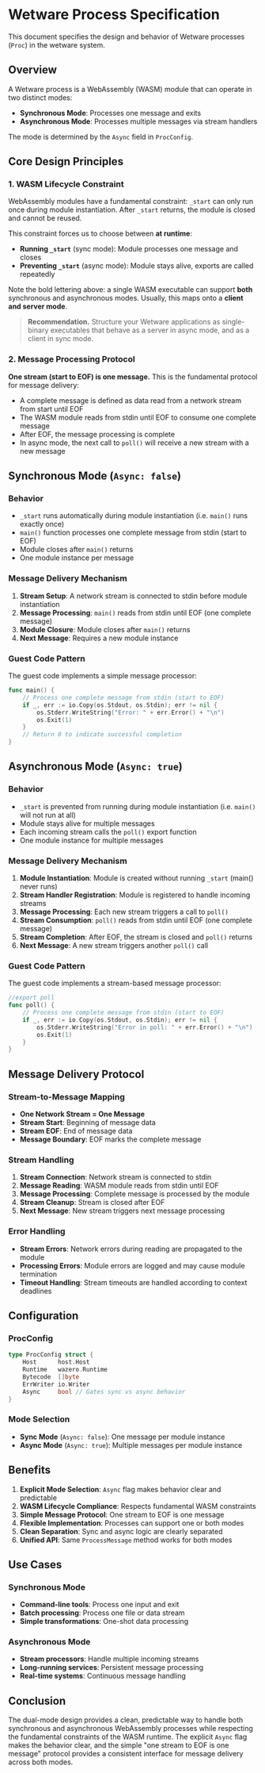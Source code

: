 # Wetware Process Specification

This document specifies the design and behavior of Wetware processes (`Proc`) in the wetware system.

## Overview

A Wetware process is a WebAssembly (WASM) module that can operate in two distinct modes:
- **Synchronous Mode**: Processes one message and exits
- **Asynchronous Mode**: Processes multiple messages via stream handlers

The mode is determined by the `Async` field in `ProcConfig`.

## Core Design Principles

### 1. WASM Lifecycle Constraint
WebAssembly modules have a fundamental constraint: `_start` can only run once during module instantiation. After `_start` returns, the module is closed and cannot be reused.

This constraint forces us to choose between **at runtime**:
- **Running `_start`** (sync mode): Module processes one message and closes
- **Preventing `_start`** (async mode): Module stays alive, exports are called repeatedly

Note the bold lettering above:  a single WASM executable can support **both** synchronous and asynchronous modes.  Usually, this maps onto a **client and server mode**.

>**Recommendation.**  Structure your Wetware applications as single-binary executables that behave as a server in async mode, and as a client in sync mode.

### 2. Message Processing Protocol
**One stream (start to EOF) is one message.** This is the fundamental protocol for message delivery:

- A complete message is defined as data read from a network stream from start until EOF
- The WASM module reads from stdin until EOF to consume one complete message
- After EOF, the message processing is complete
- In async mode, the next call to `poll()` will receive a new stream with a new message

## Synchronous Mode (`Async: false`)

### Behavior
- `_start` runs automatically during module instantiation (i.e. `main()` runs exactly once)
- `main()` function processes one complete message from stdin (start to EOF)
- Module closes after `main()` returns
- One module instance per message

### Message Delivery Mechanism
1. **Stream Setup**: A network stream is connected to stdin before module instantiation
2. **Message Processing**: `main()` reads from stdin until EOF (one complete message)
3. **Module Closure**: Module closes after `main()` returns
4. **Next Message**: Requires a new module instance

### Guest Code Pattern
The guest code implements a simple message processor:
```go
func main() {
    // Process one complete message from stdin (start to EOF)
    if _, err := io.Copy(os.Stdout, os.Stdin); err != nil {
        os.Stderr.WriteString("Error: " + err.Error() + "\n")
        os.Exit(1)
    }
    // Return 0 to indicate successful completion
}
```

## Asynchronous Mode (`Async: true`)

### Behavior
- `_start` is prevented from running during module instantiation (i.e. `main()` will not run at all)
- Module stays alive for multiple messages
- Each incoming stream calls the `poll()` export function
- One module instance for multiple messages

### Message Delivery Mechanism
1. **Module Instantiation**: Module is created without running `_start` (main() never runs)
2. **Stream Handler Registration**: Module is registered to handle incoming streams
3. **Message Processing**: Each new stream triggers a call to `poll()`
4. **Stream Consumption**: `poll()` reads from stdin until EOF (one complete message)
5. **Stream Completion**: After EOF, the stream is closed and `poll()` returns
6. **Next Message**: A new stream triggers another `poll()` call

### Guest Code Pattern
The guest code implements a stream-based message processor:
```go
//export poll
func poll() {
    // Process one complete message from stdin (start to EOF)
    if _, err := io.Copy(os.Stdout, os.Stdin); err != nil {
        os.Stderr.WriteString("Error in poll: " + err.Error() + "\n")
        os.Exit(1)
    }
}
```

## Message Delivery Protocol

### Stream-to-Message Mapping
- **One Network Stream = One Message**
- **Stream Start**: Beginning of message data
- **Stream EOF**: End of message data
- **Message Boundary**: EOF marks the complete message

### Stream Handling
1. **Stream Connection**: Network stream is connected to stdin
2. **Message Reading**: WASM module reads from stdin until EOF
3. **Message Processing**: Complete message is processed by the module
4. **Stream Cleanup**: Stream is closed after EOF
5. **Next Message**: New stream triggers next message processing

### Error Handling
- **Stream Errors**: Network errors during reading are propagated to the module
- **Processing Errors**: Module errors are logged and may cause module termination
- **Timeout Handling**: Stream timeouts are handled according to context deadlines

## Configuration

### ProcConfig
```go
type ProcConfig struct {
    Host      host.Host
    Runtime   wazero.Runtime
    Bytecode  []byte
    ErrWriter io.Writer
    Async     bool // Gates sync vs async behavior
}
```

### Mode Selection
- **Sync Mode** (`Async: false`): One message per module instance
- **Async Mode** (`Async: true`): Multiple messages per module instance

## Benefits

1. **Explicit Mode Selection**: `Async` flag makes behavior clear and predictable
2. **WASM Lifecycle Compliance**: Respects fundamental WASM constraints
3. **Simple Message Protocol**: One stream to EOF is one message
4. **Flexible Implementation**: Processes can support one or both modes
5. **Clean Separation**: Sync and async logic are clearly separated
6. **Unified API**: Same `ProcessMessage` method works for both modes

## Use Cases

### Synchronous Mode
- **Command-line tools**: Process one input and exit
- **Batch processing**: Process one file or data stream
- **Simple transformations**: One-shot data processing

### Asynchronous Mode
- **Stream processors**: Handle multiple incoming streams
- **Long-running services**: Persistent message processing
- **Real-time systems**: Continuous message handling

## Conclusion

The dual-mode design provides a clean, predictable way to handle both synchronous and asynchronous WebAssembly processes while respecting the fundamental constraints of the WASM runtime. The explicit `Async` flag makes the behavior clear, and the simple "one stream to EOF is one message" protocol provides a consistent interface for message delivery across both modes.